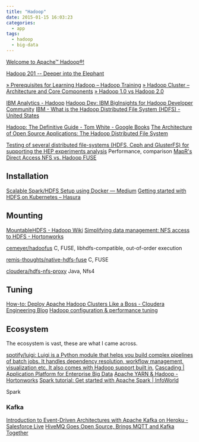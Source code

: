 ```yaml
---
title: "Hadoop"
date: 2015-01-15 16:03:23
categories:
  - app
tags:
  - hadoop
  - big-data
---
```


[Welcome to Apache™ Hadoop®!](http://hadoop.apache.org/)

[Hadoop 201 -- Deeper into the Elephant](http://www.infoq.com/presentations/hadoop-hdfs-bigtable)

[» Prerequisites for Learning Hadoop – Hadoop Training](http://saphanatutorial.com/prerequisites-for-learning-hadoop/)
[» Hadoop Cluster – Architecture and Core Components](http://saphanatutorial.com/hadoop-cluster-architecture-and-core-components/)
[» Hadoop 1.0 vs Hadoop 2.0](http://saphanatutorial.com/hadoop-1-0-vs-hadoop-2-0/)

[IBM Analytics - Hadoop](http://www.ibm.com/analytics/us/en/technology/hadoop/)
[Hadoop Dev: IBM BigInsights for Hadoop Developer Community](https://developer.ibm.com/hadoop/)
[IBM - What is the Hadoop Distributed File System (HDFS) - United States](https://www-01.ibm.com/software/data/infosphere/hadoop/hdfs/)

[Hadoop: The Definitive Guide - Tom White - Google Books](https://books.google.com.hk/books?id=6BmkBwAAQBAJ)
[The Architecture of Open Source Applications: The Hadoop Distributed File System](http://aosabook.org/en/hdfs.html)

[Testing of several distributed file-systems (HDFS, Ceph and GlusterFS) for supporting the HEP experiments analysis](http://iopscience.iop.org/article/10.1088/1742-6596/513/4/042014/pdf) Performance, comparison
[MapR's Direct Access NFS vs. Hadoop FUSE](https://www.mapr.com/sites/default/files/mapr-nfs-techbrief.pdf)

## Installation

[Scalable Spark/HDFS Setup using Docker — Medium](https://medium.com/@ivanermilov/scalable-spark-hdfs-setup-using-docker-2fd0ffa1d6bf)
[Getting started with HDFS on Kubernetes – Hasura](https://blog.hasura.io/getting-started-with-hdfs-on-kubernetes-a75325d4178c)

## Mounting

[MountableHDFS - Hadoop Wiki](https://wiki.apache.org/hadoop/MountableHDFS)
[Simplifying data management: NFS access to HDFS - Hortonworks](http://hortonworks.com/blog/simplifying-data-management-nfs-access-to-hdfs/)

[cemeyer/hadoofus](https://github.com/cemeyer/hadoofus) C, FUSE, libhdfs-compatible, out-of-order execution

[remis-thoughts/native-hdfs-fuse](https://github.com/remis-thoughts/native-hdfs-fuse) C, FUSE

[cloudera/hdfs-nfs-proxy](https://github.com/cloudera/hdfs-nfs-proxy) Java, Nfs4

## Tuning

[How-to: Deploy Apache Hadoop Clusters Like a Boss - Cloudera Engineering Blog](http://blog.cloudera.com/blog/2015/01/how-to-deploy-apache-hadoop-clusters-like-a-boss/)
[Hadoop configuration & performance tuning](http://www.slideshare.net/vgogate/hadoop-configuration-performance-tuning)

## Ecosystem

The ecosystem is vast, these are what I came across.

[spotify/luigi: Luigi is a Python module that helps you build complex pipelines of batch jobs. It handles dependency resolution, workflow management, visualization etc. It also comes with Hadoop support built in.](https://github.com/spotify/luigi)
[Cascading | Application Platform for Enterprise Big Data](http://www.cascading.org/)
[Apache YARN & Hadoop - Hortonworks](http://hortonworks.com/hadoop/yarn/)
[Spark tutorial: Get started with Apache Spark | InfoWorld](https://www.infoworld.com/article/3237984/analytics/spark-tutorial-get-started-with-apache-spark.html)

Spark

### Kafka

[Introduction to Event-Driven Architectures with Apache Kafka on Heroku - Salesforce Live](https://www.salesforce.com/video/1773568/?c=7013A000001yK6PQAU&)
[HiveMQ Goes Open Source, Brings MQTT and Kafka Together](https://www.infoq.com/news/2019/04/hivemq-extension-kafka-mqtt/)
